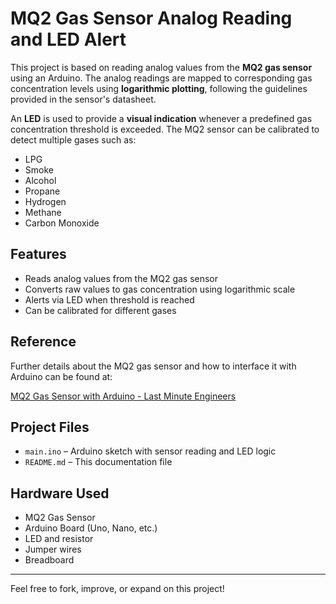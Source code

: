 # MQ2 Gas Sensor Analog Reading and LED Alert

This project is based on reading analog values from the **MQ2 gas sensor** using an Arduino. The analog readings are mapped to corresponding gas concentration levels using **logarithmic plotting**, following the guidelines provided in the sensor's datasheet.

An **LED** is used to provide a **visual indication** whenever a predefined gas concentration threshold is exceeded. The MQ2 sensor can be calibrated to detect multiple gases such as:

- LPG
- Smoke
- Alcohol
- Propane
- Hydrogen
- Methane
- Carbon Monoxide

## Features

- Reads analog values from the MQ2 gas sensor
- Converts raw values to gas concentration using logarithmic scale
- Alerts via LED when threshold is reached
- Can be calibrated for different gases

##  Reference

Further details about the MQ2 gas sensor and how to interface it with Arduino can be found at:

[MQ2 Gas Sensor with Arduino - Last Minute Engineers](https://lastminuteengineers.com/mq2-gas-senser-arduino-tutorial/)

##  Project Files

- `main.ino` – Arduino sketch with sensor reading and LED logic
- `README.md` – This documentation file

##  Hardware Used

- MQ2 Gas Sensor
- Arduino Board (Uno, Nano, etc.)
- LED and resistor
- Jumper wires
- Breadboard

---

Feel free to fork, improve, or expand on this project!
